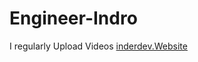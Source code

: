 # Engineer-Indro
 I regularly Upload Videos [inderdev.Website](https://inderdev07.github.io/Engineer-Indro/)

